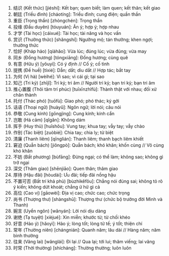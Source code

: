 1. 结识 (Kết thức) [jiéshí]: Kết bạn; quen biết; làm quen; kết thân; kết giao
2. 朝廷 (Triều đình) [cháotíng]: Triều đình; cung điện; quần thần
3. 重臣 (Trọng thần) [zhòngchén]: Trọng thần
4. 投缘 (Đầu duyên) [tóuyuán]: Ăn ý; hợp ý; hợp nhau
5. 才学 (Tài học) [cáixué]: Tài học; tài năng và học vấn
6. 赏识 (Thưởng thức) [shǎngshí]: Ngưỡng mộ; tán thưởng; khen ngợi; thưởng thức
7. 恰好 (Kháp hảo) [qiàhǎo]: Vừa lúc; đúng lúc; vừa đúng; vừa may
8. 同乡 (Đồng hương) [tóngxiāng]: Đồng hương; cùng quê
9. 有意 (Hữu ý) [yǒuyì]: Có ý định // Cố ý; cố tình
10. 提携 (Đề huề) [tíxié]: Dẫn; dắt; dìu dắt // Hợp tác; bắt tay
11. 为何 (Vị hà) [wèihé]: Vì sao; vì cái gì; tại sao
12. 知己 (Tri kỷ) [zhījǐ]: Tri kỷ; tri âm // Người tri kỷ; bạn tri kỷ; bạn tri âm
13. 推心置腹 (Thôi tâm trí phúc) [tuīxīnzhìfù]: Thành thật với nhau; đối xử chân thành
14. 托付 (Thác phó) [tuōfù]: Giao phó; phó thác; ký gởi
15. 话语 (Thoại ngữ) [huàyǔ]: Ngôn ngữ; lời nói; câu nói
16. 恭敬 (Cung kính) [gōngjìng]: Cung kính; kính cẩn
17. 岂敢 (Há cảm) [qǐgǎn]: Không dám
18. 挥手 (Huy thủ) [huīshǒu]: Vung tay; khua tay; vẫy tay; vẫy chào
19. 作别 (Tác biệt) [zuòbié]: Chia tay; chia ly; từ biệt
20. 清廉 (Thanh liêm) [qīnglián]: Thanh liêm; thanh bạch liêm khiết
21. 窘迫 (Quẫn bách) [jiǒngpò]: Quẫn bách; khó khăn; khốn cùng // Vô cùng khó khăn
22. 不妨 (Bất phương) [bùfāng]: Đừng ngại; có thể làm; không sao; không gì trở ngại
23. 深交 (Thâm giao) [shēnjiāo]: Quen thân; thâm giao
24. 厚待 (Hậu đãi) [hòudài]: Ưu đãi; tiếp đãi nồng hậu
25. 不置可否 (Bất trí khả phủ) [bùzhìkěfǒu]: Chẳng nói đúng sai; không tỏ rõ ý kiến; không dứt khoát; chẳng ừ hử gì cả
26. 高位 (Cao vị) [gāowèi]: Địa vị cao; chức cao; chức trọng
27. 尚书 (Thượng thư) [shàngshū]: Thượng thư (chức bộ trưởng đời Minh và Thanh)
28. 婉言 (Uyển ngôn) [wǎnyán]: Lời nói dịu dàng
29. 谢绝 (Tạ tuyệt) [xièjué]: Xin miễn; khước từ; từ chối khéo
30. 好意 (Hảo ý) [hǎoyì]: Hảo ý; lòng tốt; lòng tử tế; ý tốt; thiện chí
31. 常年 (Thường niên) [chángnián]: Quanh năm; lâu dài // Hàng năm; năm bình thường
32. 往来 (Vãng lai) [wǎnglái]: Đi lại // Qua lại; tới lui; thăm viếng; lai vãng
33. 时常 (Thời thường) [shícháng]: Thường thường; luôn luôn